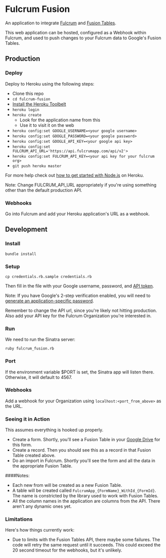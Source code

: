 Fulcrum Fusion
==============

An application to integrate [Fulcrum](http://fulcrumapp.com/) and [Fusion Tables](http://www.google.com/drive/apps.html#fusiontables).

This web application can be hosted, configured as a Webhook within Fulcrum,
and used to push changes to your Fulcrum data to Google's Fusion Tables.

Production
----------

### Deploy

Deploy to Heroku using the following steps:

- Clone this repo
- `cd fulcrum-fusion`
- [Install the Heroku Toolbelt](https://toolbelt.heroku.com/)
- `heroku login`
- `heroku create`
  - Look for the application name from this
  - Use it to visit it on the web
- `heroku config:set GOOGLE_USERNAME=<your google username>`
- `heroku config:set GOOGLE_PASSWORD=<your google password>`
- `heroku config:set GOOGLE_API_KEY=<your google api key>`
- `heroku config:set FULCRUM_API_URL='https://api.fulcrumapp.com/api/v2'>`
- `heroku config:set FULCRUM_API_KEY=<your api key for your fulcrum org>`
- `git push heroku master`

For more help check out [how to get started with Node.js](https://devcenter.heroku.com/articles/getting-started-with-nodejs) on Heroku.

Note: Change FULCRUM_API_URL appropriately if you're using something other
than the default production API.

### Webhooks

Go into Fulcrum and add your Heroku application's URL as a webhook.

Development
-----------

### Install

```
bundle install
```

### Setup

```
cp credentials.rb.sample credentials.rb
```

Then fill in the file with your Google username, password, and [API token](https://cloud.google.com/console).

Note: If you have Google's 2-step verification enabled, you will need to
[generate an application-specific password](https://accounts.google.com/b/0/IssuedAuthSubTokens).

Remember to change the API url, since you're likely not hitting production.
Also add your API key for the Fulcrum Organization you're interested in.

### Run

We need to run the Sinatra server:

```
ruby fulcrum_fusion.rb
```

### Port

If the environment variable $PORT is set, the Sinatra app will listen there.
Otherwise, it will default to 4567.

### Webhooks

Add a webhook for your Organization using `localhost:<port_from_above>` as the
URL.

### Seeing it in Action

This assumes everything is hooked up properly.

* Create a form. Shortly, you'll see a Fusion Table in your [Google
Drive](https://drive.google.com/#query?view=2&filter=tables) for this form.
* Create a record. Then you should see this as a record in that Fusion Table
created above.
* Do an import in Fulcrum. Shortly you'll see the form and all the data in the
appropriate Fusion Table.

####Notes:

- Each new from will be created as a new Fusion Table.
- A table will be created called `FulcrumApp_{FormName}_WithId_{FormId}`. The
  name is constricted by the library used to work with Fusion Tables.
- All the column names in the application are columns from the API. There
  aren't any dynamic ones yet.

### Limitations

Here's how things currently work:

- Due to limits with the Fusion Tables API, there maybe some failures.  The
  code will retry the same request until it succeeds. This could exceed the 20
  second timeout for the webhooks, but it's unlikely.

